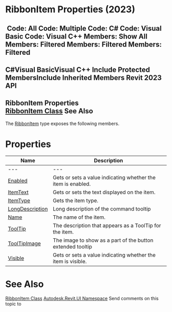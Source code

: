 # RibbonItem Properties (2023)

﻿
 Code: All Code: Multiple Code: C# Code: Visual Basic Code: Visual C++  Members: Show All Members: Filtered Members: Filtered Members: Filtered   
---  
C#Visual BasicVisual C++
Include Protected MembersInclude Inherited Members
Revit 2023 API  
---  
RibbonItem Properties  
[RibbonItem Class](79225f03-1633-3722-15b0-752c91a3740d.md "RibbonItem Class") See Also  
---  
The [RibbonItem](79225f03-1633-3722-15b0-752c91a3740d.md "RibbonItem Class") type exposes the following members.
# Properties
| Name | Description |
| --- | --- |
| --- | --- | --- |
| [Enabled](1e8498e5-1609-cf26-fb58-012e73db9f5b.md "Enabled Property") | Gets or sets a value indicating whether the item is enabled. |
| [ItemText](37aa82da-384b-c258-b694-6e4ee03bdcb0.md "ItemText Property") | Gets or sets the text displayed on the item. |
| [ItemType](a2684698-096c-d278-a29f-698bc487716c.md "ItemType Property") | Gets the item type. |
| [LongDescription](b5d651b3-136b-a0b1-fe3c-d37c55196e87.md "LongDescription Property") | Long description of the command tooltip |
| [Name](07794356-fa07-1071-47f0-a1b13ee47f40.md "Name Property") | The name of the item. |
| [ToolTip](afc95063-2798-2dfb-8313-8875738dc5e5.md "ToolTip Property") | The description that appears as a ToolTip for the item. |
| [ToolTipImage](dd4010ef-a6dd-6ad4-90fd-570b4a9add4d.md "ToolTipImage Property") | The image to show as a part of the button extended tooltip |
| [Visible](03c0742a-15ba-d46d-8cd7-5c5a1fb63a6c.md "Visible Property") | Gets or sets a value indicating whether the item is visible. |

# See Also
[RibbonItem Class](79225f03-1633-3722-15b0-752c91a3740d.md "RibbonItem Class")
[Autodesk.Revit.UI Namespace](e86fd90a-8957-02a6-da7f-ced248966e3e.md "Autodesk.Revit.UI Namespace")
Send comments on this topic to 